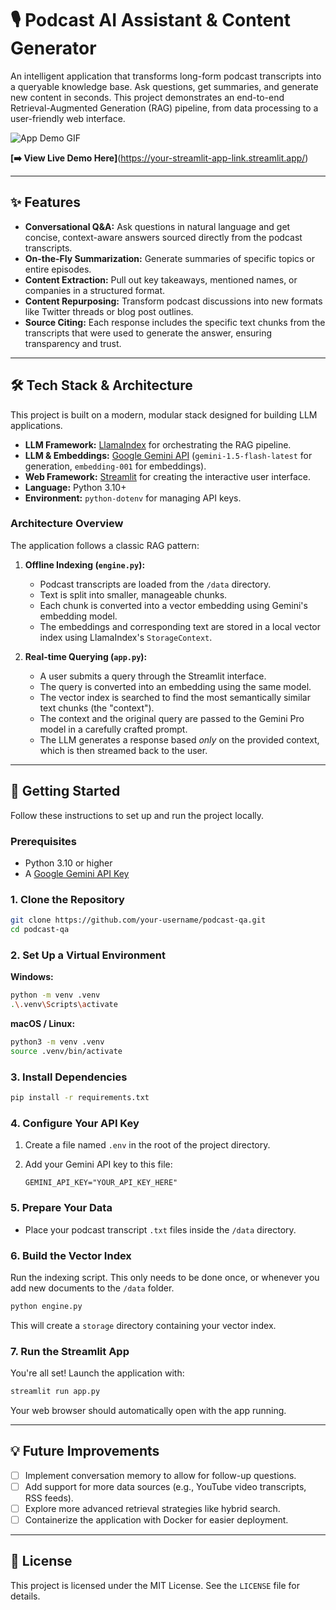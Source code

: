 # 🎙️ Podcast AI Assistant & Content Generator

An intelligent application that transforms long-form podcast transcripts into a queryable knowledge base. Ask questions, get summaries, and generate new content in seconds. This project demonstrates an end-to-end Retrieval-Augmented Generation (RAG) pipeline, from data processing to a user-friendly web interface.

<!-- TODO: Add a GIF of your app in action! It's the best way to show what it does.
     You can use a free tool like ScreenToGif or Kap. -->
![App Demo GIF](https://your-link-to-a-demo-gif.com/demo.gif)

**[➡️ View Live Demo Here]**(https://your-streamlit-app-link.streamlit.app/) <!-- TODO: Replace with your actual deployment link -->

---

## ✨ Features

-   **Conversational Q&A:** Ask questions in natural language and get concise, context-aware answers sourced directly from the podcast transcripts.
-   **On-the-Fly Summarization:** Generate summaries of specific topics or entire episodes.
-   **Content Extraction:** Pull out key takeaways, mentioned names, or companies in a structured format.
-   **Content Repurposing:** Transform podcast discussions into new formats like Twitter threads or blog post outlines.
-   **Source Citing:** Each response includes the specific text chunks from the transcripts that were used to generate the answer, ensuring transparency and trust.

---

## 🛠️ Tech Stack & Architecture

This project is built on a modern, modular stack designed for building LLM applications.

-   **LLM Framework:** [LlamaIndex](https://www.llamaindex.ai/) for orchestrating the RAG pipeline.
-   **LLM & Embeddings:** [Google Gemini API](https://ai.google.dev/) (`gemini-1.5-flash-latest` for generation, `embedding-001` for embeddings).
-   **Web Framework:** [Streamlit](https://streamlit.io/) for creating the interactive user interface.
-   **Language:** Python 3.10+
-   **Environment:** `python-dotenv` for managing API keys.

### Architecture Overview

The application follows a classic RAG pattern:

1.  **Offline Indexing (`engine.py`):**
    -   Podcast transcripts are loaded from the `/data` directory.
    -   Text is split into smaller, manageable chunks.
    -   Each chunk is converted into a vector embedding using Gemini's embedding model.
    -   The embeddings and corresponding text are stored in a local vector index using LlamaIndex's `StorageContext`.

2.  **Real-time Querying (`app.py`):**
    -   A user submits a query through the Streamlit interface.
    -   The query is converted into an embedding using the same model.
    -   The vector index is searched to find the most semantically similar text chunks (the "context").
    -   The context and the original query are passed to the Gemini Pro model in a carefully crafted prompt.
    -   The LLM generates a response based *only* on the provided context, which is then streamed back to the user.

---

## 🚀 Getting Started

Follow these instructions to set up and run the project locally.

### Prerequisites

-   Python 3.10 or higher
-   A [Google Gemini API Key](https://ai.google.dev/tutorials/setup)

### 1. Clone the Repository

```bash
git clone https://github.com/your-username/podcast-qa.git
cd podcast-qa
```

### 2. Set Up a Virtual Environment

**Windows:**
```bash
python -m venv .venv
.\.venv\Scripts\activate
```

**macOS / Linux:**
```bash
python3 -m venv .venv
source .venv/bin/activate
```

### 3. Install Dependencies

```bash
pip install -r requirements.txt
```

### 4. Configure Your API Key

1.  Create a file named `.env` in the root of the project directory.
2.  Add your Gemini API key to this file:

    ```env
    GEMINI_API_KEY="YOUR_API_KEY_HERE"
    ```

### 5. Prepare Your Data

-   Place your podcast transcript `.txt` files inside the `/data` directory.

### 6. Build the Vector Index

Run the indexing script. This only needs to be done once, or whenever you add new documents to the `/data` folder.

```bash
python engine.py
```

This will create a `storage` directory containing your vector index.

### 7. Run the Streamlit App

You're all set! Launch the application with:

```bash
streamlit run app.py
```

Your web browser should automatically open with the app running.

---

## 💡 Future Improvements

-   [ ] Implement conversation memory to allow for follow-up questions.
-   [ ] Add support for more data sources (e.g., YouTube video transcripts, RSS feeds).
-   [ ] Explore more advanced retrieval strategies like hybrid search.
-   [ ] Containerize the application with Docker for easier deployment.

---

## 📜 License

This project is licensed under the MIT License. See the `LICENSE` file for details.